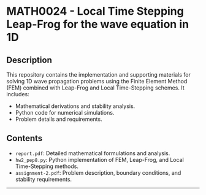 # MATH0024 - Local Time Stepping Leap-Frog for the wave equation in 1D

## Description

This repository contains the implementation and supporting materials for solving 1D wave propagation problems using the Finite Element Method (FEM) combined with Leap-Frog and Local Time-Stepping schemes. It includes:
- Mathematical derivations and stability analysis.
- Python code for numerical simulations.
- Problem details and requirements.

## Contents

- `report.pdf`: Detailed mathematical formulations and analysis.
- `hw2_pep8.py`: Python implementation of FEM, Leap-Frog, and Local Time-Stepping methods.
- `assignment-2.pdf`: Problem description, boundary conditions, and stability requirements.

---